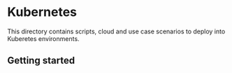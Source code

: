 # Kubernetes

This directory contains scripts, cloud and use case scenarios to deploy into Kuberetes environments.

## Getting started

